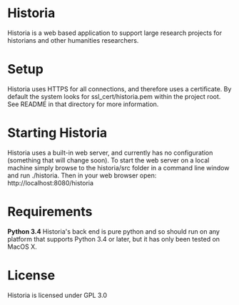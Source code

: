 # Historia
Historia is a web based application to support large research projects for historians and other humanities researchers.

Setup
=====
Historia uses HTTPS for all connections, and therefore uses a certificate. By default the system looks for ssl_cert/historia.pem within the project root.  See README in that directory for more information.

Starting Historia
=================
Historia uses a built-in web server, and currently has no configuration (something that will change soon). To start the web server on a local machine simply browse to the historia/src folder in a command line window and run ./historia.  Then in your web browser open: http://localhost:8080/historia

Requirements
============
**Python 3.4**
Historia's back end is pure python and so should run on any platform that supports Python 3.4 or later, but it has only been tested on MacOS X.

License
=======
Historia is licensed under GPL 3.0